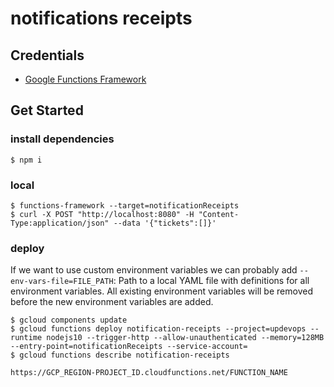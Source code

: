 # notifications receipts

## Credentials 
- [Google Functions Framework](https://github.com/GoogleCloudPlatform/functions-framework-nodejs)

## Get Started 

### install dependencies
```
$ npm i
```

### local
```
$ functions-framework --target=notificationReceipts
$ curl -X POST "http://localhost:8080" -H "Content-Type:application/json" --data '{"tickets":[]}'
```

### deploy
If we want to use custom environment variables we can probably add `--env-vars-file=FILE_PATH`:
Path to a local YAML file with definitions for all environment variables. All existing environment variables will be removed before the new environment variables are added.
```
$ gcloud components update
$ gcloud functions deploy notification-receipts --project=updevops --runtime nodejs10 --trigger-http --allow-unauthenticated --memory=128MB --entry-point=notificationReceipts --service-account=
$ gcloud functions describe notification-receipts
```

`https://GCP_REGION-PROJECT_ID.cloudfunctions.net/FUNCTION_NAME`

